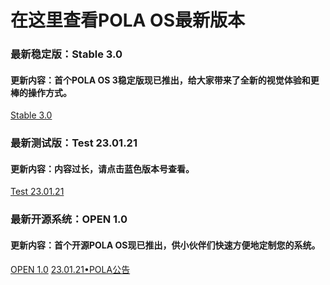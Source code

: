 <html>
  <head>
    <h1>在这里查看POLA OS最新版本</h1>
  </head>
  <body>
    <h3>最新稳定版：Stable 3.0</h3>
    <h4>更新内容：首个POLA OS 3稳定版现已推出，给大家带来了全新的视觉体验和更棒的操作方式。</h4>
    <a href="https://labplus.cn/posts/63b7fc1426583e3e3354fe39">Stable 3.0</a>
    <h3>最新测试版：Test 23.01.21</h3>
    <h4>更新内容：内容过长，请点击蓝色版本号查看。</h4>
    <a href="https://labplus.cn/posts/63cb83044e7b2f0973a01554">Test 23.01.21</a>
    <h3>最新开源系统：OPEN 1.0</h3>
    <h4>更新内容：首个开源POLA OS现已推出，供小伙伴们快速方便地定制您的系统。</h4>
    <a href="https://labplus.cn/posts/63abffc426583e3e3354faf7">OPEN 1.0</a>
    <a href="https://labplus.cn/people/6008280b99b3da6b2b5de175">23.01.21•POLA公告</a>
  </body>
</html>
